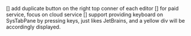 [] add duplicate button on the right top conner of each editor
[] for paid service, focus on cloud service
[] support providing keyboard on SysTabPane by pressing keys, just likes JetBrains, and a yellow div will be accordingly displayed.
